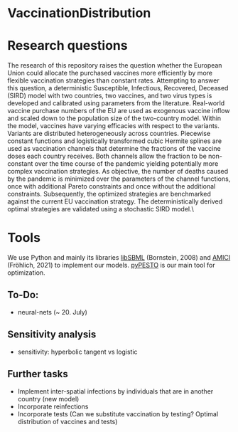 # VaccinationDistribution

# Research questions

The research of this repository raises the question whether the European Union could allocate the purchased vaccines more efficiently by more flexible vaccination strategies than constant rates. Attempting to answer this question, a deterministic Susceptible, Infectious, Recovered, Deceased (SIRD) model with two countries, two vaccines, and two virus types is developed and calibrated using parameters from the literature. Real-world vaccine purchase numbers of the EU are used as exogenous vaccine inflow and scaled down to the population size of the two-country model. Within the model, vaccines have varying efficacies with respect to the variants. Variants are distributed heterogeneously across countries. Piecewise constant functions and logistically transformed cubic Hermite splines are used as vaccination channels that determine the fractions of the vaccine doses each country receives. Both channels allow the fraction to be non-constant over the time course of the pandemic yielding potentially more complex vaccination strategies. As objective, the number of deaths caused by the pandemic is minimized over the parameters of the channel functions, once with additional Pareto constraints and once without the additional constraints. Subsequently, the optimized strategies are benchmarked against the current EU vaccination strategy. The deterministically derived optimal strategies are validated using a stochastic SIRD model.\\

# Tools

We use Python and mainly its libraries [libSBML](http://sbml.org/Main_Page) (Bornstein, 2008) and [AMICI](https://amici.readthedocs.io/en/latest/) (Fröhlich, 2021) to implement our models. [pyPESTO](https://pypesto.readthedocs.io/en/latest/) is our main tool for optimization.

## To-Do:
- neural-nets (~ 20. July)


## Sensitivity analysis
- sensitivity: hyperbolic tangent vs logistic

## Further tasks 
- Implement inter-spatial infections by individuals that are in another country (new model)
- Incorporate reinfections
- Incorporate tests (Can we substitute vaccination by testing? Optimal distribution of vaccines and tests)
